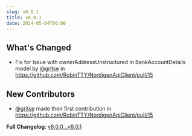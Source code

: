 ```yaml
---
slug: v8.0.1
title: v8.0.1
date: 2024-05-04T00:00
---
```


## What's Changed

- Fix for Issue with ownerAddressUnstructured in BankAccountDetails model by [@gritse](https://github.com/gritse) in https://github.com/RobinTTY/NordigenApiClient/pull/15

## New Contributors

- [@gritse](https://github.com/gritse) made their first contribution in https://github.com/RobinTTY/NordigenApiClient/pull/15

**Full Changelog**: [v8.0.0...v8.0.1](https://github.com/RobinTTY/NordigenApiClient/compare/v8.0.0...v8.0.1)
